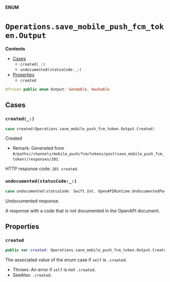**ENUM**

# `Operations.save_mobile_push_fcm_token.Output`

**Contents**

- [Cases](#cases)
  - `created(_:)`
  - `undocumented(statusCode:_:)`
- [Properties](#properties)
  - `created`

```swift
@frozen public enum Output: Sendable, Hashable
```

## Cases
### `created(_:)`

```swift
case created(Operations.save_mobile_push_fcm_token.Output.Created)
```

Created

- Remark: Generated from `#/paths//channels/mobile_push/fcm/tokens/post(save_mobile_push_fcm_token)/responses/201`.

HTTP response code: `201 created`.

### `undocumented(statusCode:_:)`

```swift
case undocumented(statusCode: Swift.Int, OpenAPIRuntime.UndocumentedPayload)
```

Undocumented response.

A response with a code that is not documented in the OpenAPI document.

## Properties
### `created`

```swift
public var created: Operations.save_mobile_push_fcm_token.Output.Created
```

The associated value of the enum case if `self` is `.created`.

- Throws: An error if `self` is not `.created`.
- SeeAlso: `.created`.
